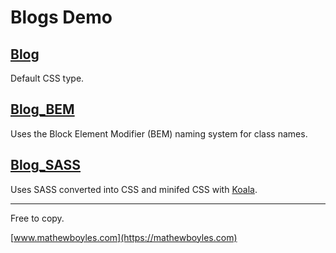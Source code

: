 # Blogs Demo

## [Blog](https://mathewboyles.github.io/Blogs-Demo/Blog/)
Default CSS type.

## [Blog_BEM](https://mathewboyles.github.io/Blogs-Demo/Blog_BEM/)
Uses the Block Element Modifier (BEM) naming system for class names.

## [Blog_SASS](https://mathewboyles.github.io/Blogs-Demo/Blog_SASS/)
Uses SASS converted into CSS and minifed CSS with [Koala](http://koala-app.com/).

---

Free to copy.

[www.mathewboyles.com](https://mathewboyles.com)
